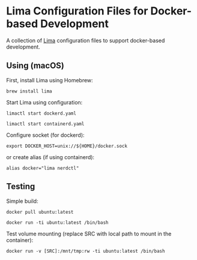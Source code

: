 # Lima Configuration Files for Docker-based Development

A collection of [Lima](https://github.com/lima-vm/lima) configuration files to support docker-based development.

## Using (macOS)

First, install Lima using Homebrew:

`brew install lima`

Start Lima using configuration:

`limactl start dockerd.yaml`

`limactl start containerd.yaml`

Configure socket (for dockerd):

`export DOCKER_HOST=unix://${HOME}/docker.sock`

or create alias (if using containerd):

`alias docker="lima nerdctl"`

## Testing

Simple build:

`docker pull ubuntu:latest`

`docker run -ti ubuntu:latest /bin/bash`

Test volume mounting (replace SRC with local path to mount in the container):

`docker run -v [SRC]:/mnt/tmp:rw -ti ubuntu:latest /bin/bash`




